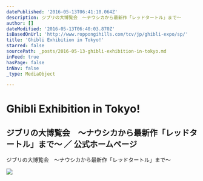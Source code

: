 ```yaml
---
datePublished: '2016-05-13T06:41:10.064Z'
description: ジブリの大博覧会　～ナウシカから最新作「レッドタートル」まで～
author: []
dateModified: '2016-05-13T06:40:03.870Z'
isBasedOnUrl: 'http://www.roppongihills.com/tcv/jp/ghibli-expo/sp/'
title: 'Ghibli Exhibition in Tokyo!'
starred: false
sourcePath: _posts/2016-05-13-ghibli-exhibition-in-tokyo.md
inFeed: true
hasPage: false
inNav: false
_type: MediaObject

---
```

# Ghibli Exhibition in Tokyo!

<article style=""><h1>ジブリの大博覧会　～ナウシカから最新作「レッドタートル」まで～ ／ 公式ホームページ</h1><p>ジブリの大博覧会　～ナウシカから最新作「レッドタートル」まで～</p><img src="http://www.roppongihills.com/tcv/jp/ghibli-expo/common/fb_img.png" /></article>